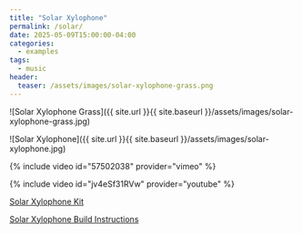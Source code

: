 ```yaml
---
title: "Solar Xylophone"
permalink: /solar/
date: 2025-05-09T15:00:00-04:00
categories:
  - examples
tags:
  - music
header:
  teaser: /assets/images/solar-xylophone-grass.png
---
```

![Solar Xylophone Grass]({{ site.url }}{{ site.baseurl }}/assets/images/solar-xylophone-grass.jpg)

![Solar Xylophone]({{ site.url }}{{ site.baseurl }}/assets/images/solar-xylophone.jpg)

{% include video id="57502038" provider="vimeo" %}

{% include video id="jv4eSf31RVw" provider="youtube" %}

<!-- <iframe width="560" height="315" src="https://www.youtube.com/embed/jv4eSf31RVw?si=cqiMlnHQzXil5PGj" title="YouTube video player" frameborder="0" allow="accelerometer; autoplay; clipboard-write; encrypted-media; gyroscope; picture-in-picture; web-share" referrerpolicy="strict-origin-when-cross-origin" allowfullscreen></iframe> -->

[Solar Xylophone Kit](https://www.solarbotics.com/product/make12xphone/)

[Solar Xylophone Build Instructions](https://makezine.com/projects/solar-xylophone/)